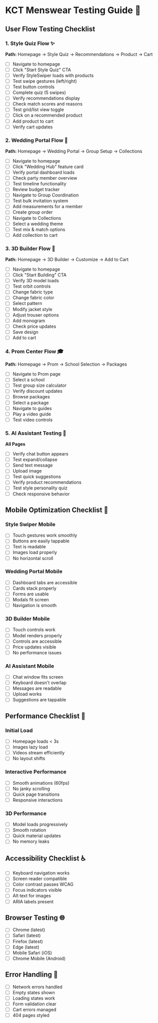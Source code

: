 # KCT Menswear Testing Guide 🧪

## User Flow Testing Checklist

### 1. Style Quiz Flow ✨
**Path:** Homepage → Style Quiz → Recommendations → Product → Cart

- [ ] Navigate to homepage
- [ ] Click "Start Style Quiz" CTA
- [ ] Verify StyleSwiper loads with products
- [ ] Test swipe gestures (left/right)
- [ ] Test button controls
- [ ] Complete quiz (5 swipes)
- [ ] Verify recommendations display
- [ ] Check match scores and reasons
- [ ] Test grid/list view toggle
- [ ] Click on a recommended product
- [ ] Add product to cart
- [ ] Verify cart updates

### 2. Wedding Portal Flow 💒
**Path:** Homepage → Wedding Portal → Group Setup → Collections

- [ ] Navigate to homepage
- [ ] Click "Wedding Hub" feature card
- [ ] Verify portal dashboard loads
- [ ] Check party member overview
- [ ] Test timeline functionality
- [ ] Review budget tracker
- [ ] Navigate to Group Coordination
- [ ] Test bulk invitation system
- [ ] Add measurements for a member
- [ ] Create group order
- [ ] Navigate to Collections
- [ ] Select a wedding theme
- [ ] Test mix & match options
- [ ] Add collection to cart

### 3. 3D Builder Flow 🎨
**Path:** Homepage → 3D Builder → Customize → Add to Cart

- [ ] Navigate to homepage
- [ ] Click "Start Building" CTA
- [ ] Verify 3D model loads
- [ ] Test orbit controls
- [ ] Change fabric type
- [ ] Change fabric color
- [ ] Select pattern
- [ ] Modify jacket style
- [ ] Adjust trouser options
- [ ] Add monogram
- [ ] Check price updates
- [ ] Save design
- [ ] Add to cart

### 4. Prom Center Flow 🎓
**Path:** Homepage → Prom → School Selection → Packages

- [ ] Navigate to Prom page
- [ ] Select a school
- [ ] Test group size calculator
- [ ] Verify discount updates
- [ ] Browse packages
- [ ] Select a package
- [ ] Navigate to guides
- [ ] Play a video guide
- [ ] Test video controls

### 5. AI Assistant Testing 🤖
**All Pages**

- [ ] Verify chat button appears
- [ ] Test expand/collapse
- [ ] Send text message
- [ ] Upload image
- [ ] Test quick suggestions
- [ ] Verify product recommendations
- [ ] Test style personality quiz
- [ ] Check responsive behavior

## Mobile Optimization Checklist 📱

### Style Swiper Mobile
- [ ] Touch gestures work smoothly
- [ ] Buttons are easily tappable
- [ ] Text is readable
- [ ] Images load properly
- [ ] No horizontal scroll

### Wedding Portal Mobile
- [ ] Dashboard tabs are accessible
- [ ] Cards stack properly
- [ ] Forms are usable
- [ ] Modals fit screen
- [ ] Navigation is smooth

### 3D Builder Mobile
- [ ] Touch controls work
- [ ] Model renders properly
- [ ] Controls are accessible
- [ ] Price updates visible
- [ ] No performance issues

### AI Assistant Mobile
- [ ] Chat window fits screen
- [ ] Keyboard doesn't overlap
- [ ] Messages are readable
- [ ] Upload works
- [ ] Suggestions are tappable

## Performance Checklist 🚀

### Initial Load
- [ ] Homepage loads < 3s
- [ ] Images lazy load
- [ ] Videos stream efficiently
- [ ] No layout shifts

### Interactive Performance
- [ ] Smooth animations (60fps)
- [ ] No janky scrolling
- [ ] Quick page transitions
- [ ] Responsive interactions

### 3D Performance
- [ ] Model loads progressively
- [ ] Smooth rotation
- [ ] Quick material updates
- [ ] No memory leaks

## Accessibility Checklist ♿

- [ ] Keyboard navigation works
- [ ] Screen reader compatible
- [ ] Color contrast passes WCAG
- [ ] Focus indicators visible
- [ ] Alt text for images
- [ ] ARIA labels present

## Browser Testing 🌐

- [ ] Chrome (latest)
- [ ] Safari (latest)
- [ ] Firefox (latest)
- [ ] Edge (latest)
- [ ] Mobile Safari (iOS)
- [ ] Chrome Mobile (Android)

## Error Handling 🚨

- [ ] Network errors handled
- [ ] Empty states shown
- [ ] Loading states work
- [ ] Form validation clear
- [ ] Cart errors managed
- [ ] 404 pages styled